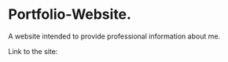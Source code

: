 # Portfolio-Website.

A website intended to provide professional information about me.

Link to the site:
